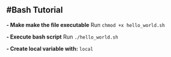 #Bash Tutorial
----------
**- Make make the file executable**
Run `chmod +x hello_world.sh`

**- Execute bash script**
Run `./hello_world.sh`

**- Create local variable with:**
`local`